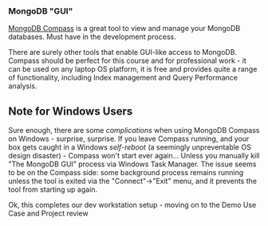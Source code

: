 ### MongoDB "GUI" 

[MongoDB Compass](https://www.mongodb.com/products/compass) is a great tool to view and manage your MongoDB databases. Must have in the development process.

There are surely other tools that enable GUI-like access to MongoDB. Compass should be perfect for this course and for professional work - it can be used on any laptop OS platform, it is free and provides quite a range of functionality, including Index management and Query Performance analysis.


## Note for Windows Users

Sure enough, there are some *complications* when using MongoDB Compass on Windows - surprise, surprise. If you leave Compass running, and your box gets caught in a Windows *self-reboot* (a seemingly unpreventable OS design disaster) - Compass won't start ever again... Unless you manually kill "The MongoDB GUI" process via Windows Task Manager. The issue seems to be on the Compass side: some background process remains running unless the tool is exited via the "Connect"->"Exit" menu, and it prevents the tool from starting up again.
 

Ok, this completes our dev workstation setup - moving on to the Demo Use Case and Project review